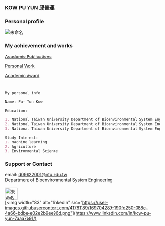 ### KOW PU YUN 邱普運 

### Personal profile

![未命名](https://user-images.githubusercontent.com/41781189/169663574-3588b526-c44e-44cd-abc9-e90ca1bd4af7.png)

### My achievement and works

[Academic Publications](Publication.md)


[Personal Work](Personal_work.md) 


[Academic Award](Academic_Award.md) 



```markdown


My personal info

Name: Pu- Yun Kow

Education: 

1. National Taiwan University Department of Bioenvironmental System Engineering Bachelor's Degree
2. National Taiwan University Department of Bioenvironmental System Engineering Master's Degree
3. National Taiwan University Department of Bioenvironmental System Engineering (Studying PhD)

Study Interest:
1. Machine learning
2. Agriculture
3. Environmental Science


```


### Support or Contact

email: d09622001@ntu.edu.tw <br>
Department of Bioenvironmental System Engineering <br> <br>
[<img width="40" alt="未命名" src="https://user-images.githubusercontent.com/41781189/169704142-2cde875d-c8f8-4045-97ed-9b8f63528862.png">](https://orcid.org/0000-0001-5718-9316) <br>
[<img width="83" alt="linkedin" src="https://user-images.githubusercontent.com/41781189/169704289-190fd250-088c-4a66-bdbe-e02e2b9ee96d.png"](https://www.linkedin.com/in/kow-pu-yun-7aaa7b91/)
